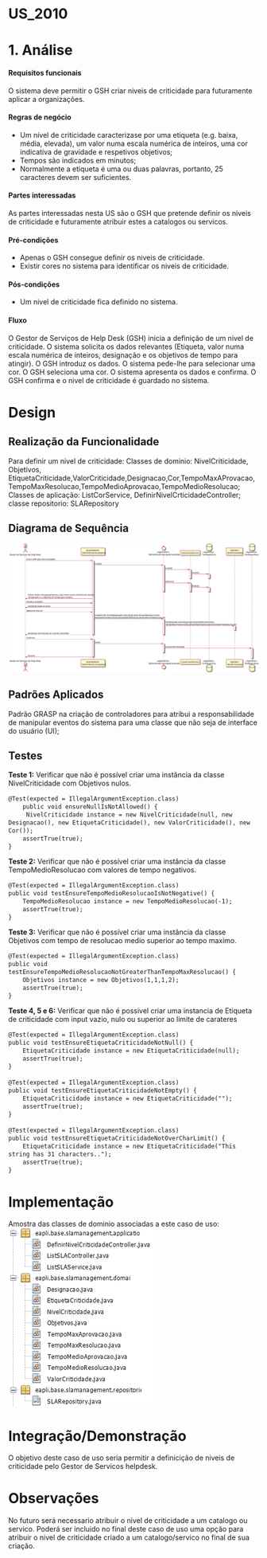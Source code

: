 # US_2010 

# 1. Análise

#### Requisitos funcionais

O sistema deve permitir o GSH criar niveis de criticidade para futuramente aplicar a organizações.

#### Regras de negócio

* Um nível de criticidade caracterizase por uma etiqueta (e.g. baixa, média, elevada), um valor numa escala numérica de inteiros, uma cor indicativa de gravidade e respetivos objetivos;
* Tempos são indicados em minutos;
* Normalmente a etiqueta é uma ou duas palavras, portanto, 25 caracteres devem ser suficientes.

#### Partes interessadas

As partes interessadas nesta US são o GSH que pretende definir os niveis de criticidade e futuramente atribuir estes a catalogos ou servicos.

#### Pré-condições

* Apenas o GSH consegue definir os niveis de criticidade.
* Existir cores no sistema para identificar os niveis de criticidade.

#### Pós-condições

* Um nivel de criticidade fica definido no sistema.

#### Fluxo

O Gestor de Serviços de Help Desk (GSH) inicia a definição de um nivel de criticidade. O sistema solicita os dados relevantes (Etiqueta, valor numa escala numérica de inteiros, designação e os objetivos de tempo para atingir). O GSH introduz os dados. O sistema pede-lhe para selecionar uma cor. O GSH seleciona uma cor. O sistema apresenta os dados e confirma. O GSH confirma e o nivel de criticidade é guardado no sistema. 

#  Design

##  Realização da Funcionalidade
Para definir um nivel de criticidade: Classes de dominio: NivelCriticidade, Objetivos, EtiquetaCriticidade,ValorCriticidade,Designacao,Cor,TempoMaxAProvacao,TempoMaxResolucao,TempoMedioAprovacao,TempoMedioResolucao; Classes de aplicação: ListCorService, DefinirNivelCrticidadeController; classe repositorio: SLARepository

## Diagrama de Sequência

![US_2010_SD.svg](US_2010_SD.svg)

##  Padrões Aplicados
Padrão GRASP na criação de controladores para atribui a responsabilidade de manipular eventos do sistema para uma classe que não seja de interface do usuário (UI);


##  Testes

**Teste 1:** Verificar que não é possível criar uma instância da classe NivelCriticidade com Objetivos nulos.

	@Test(expected = IllegalArgumentException.class)
		public void ensureNullIsNotAllowed() {
		 NivelCriticidade instance = new NivelCriticidade(null, new Designacao(), new EtiquetaCriticidade(), new ValorCriticidade(), new Cor());
        assertTrue(true);
	}
**Teste 2:** Verificar que não é possível criar uma instância da classe TempoMedioResolucao com valores de tempo negativos.

    @Test(expected = IllegalArgumentException.class)
    public void testEnsureTempoMedioResolucaoIsNotNegative() {
        TempoMedioResolucao instance = new TempoMedioResolucao(-1);
        assertTrue(true);
    }
    
**Teste 3:** Verificar que não é possível criar uma instância da classe Objetivos com tempo de resolucao medio superior ao tempo maximo.

    @Test(expected = IllegalArgumentException.class)
    public void testEnsureTempoMedioResolucaoNotGreaterThanTempoMaxResolucao() {
        Objetivos instance = new Objetivos(1,1,1,2);
        assertTrue(true);
    }
    

**Teste 4, 5 e 6:** Verificar que não é possivel criar uma instancia de Etiqueta de criticidade com input vazio, nulo ou superior ao limite de carateres

    @Test(expected = IllegalArgumentException.class)
    public void testEnsureEtiquetaCriticidadeNotNull() {
        EtiquetaCriticidade instance = new EtiquetaCriticidade(null);
        assertTrue(true);
    }

    @Test(expected = IllegalArgumentException.class)
    public void testEnsureEtiquetaCriticidadeNotEmpty() {
        EtiquetaCriticidade instance = new EtiquetaCriticidade("");
        assertTrue(true);
    }
    
    @Test(expected = IllegalArgumentException.class)
    public void testEnsureEtiquetaCriticidadeNotOverCharLimit() {
        EtiquetaCriticidade instance = new EtiquetaCriticidade("This string has 31 characters..");
        assertTrue(true);
    }
# Implementação

Amostra das classes de dominio associadas a este caso de uso:
![AmostraSLA.png](AmostraSLA.png)


# Integração/Demonstração

O objetivo deste caso de uso seria permitir a definicição de niveis de criticidade pelo Gestor de Servicos helpdesk. 

# Observações

No futuro será necessario atribuir o nivel de criticidade a um catalogo ou servico. Poderá ser incluido no final deste caso de uso uma opção para atribuir o nivel de criticidade criado a um catalogo/servico no final de sua criação.
